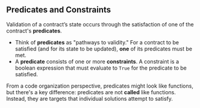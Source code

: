 ## Predicates and Constraints

Validation of a contract’s state occurs through the satisfaction of one of the contract's **predicates**.

- Think of **predicates** as "pathways to validity." For a contract to be satisfied (and for its state to be updated), **one** of its predicates must be met.
- A **predicate** consists of one or more **constraints**. A constraint is a boolean expression that must evaluate to `True` for the predicate to be satisfied.

From a code organization perspective, predicates might look like functions, but there's a key difference: predicates are not **called** like functions. Instead, they are targets that individual solutions attempt to satisfy.